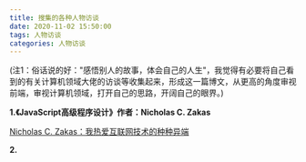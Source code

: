 ```yaml
---
title: 搜集的各种人物访谈
date: 2020-11-02 15:50:00
tags: 人物访谈
categories: 人物访谈
---
```


(注1：俗话说的好："感悟别人的故事，体会自己的人生"，我觉得有必要将自己看到的有关计算机领域大佬的访谈等收集起来，形成这一篇博文，从更高的角度审视前端，审视计算机领域，打开自己的思路，开阔自己的眼界。)

**1.《JavaScript高级程序设计》作者：Nicholas C. Zakas**

[Nicholas C. Zakas：我热爱互联网技术的种种异端](https://segmentfault.com/a/1190000002461727)

**2.**